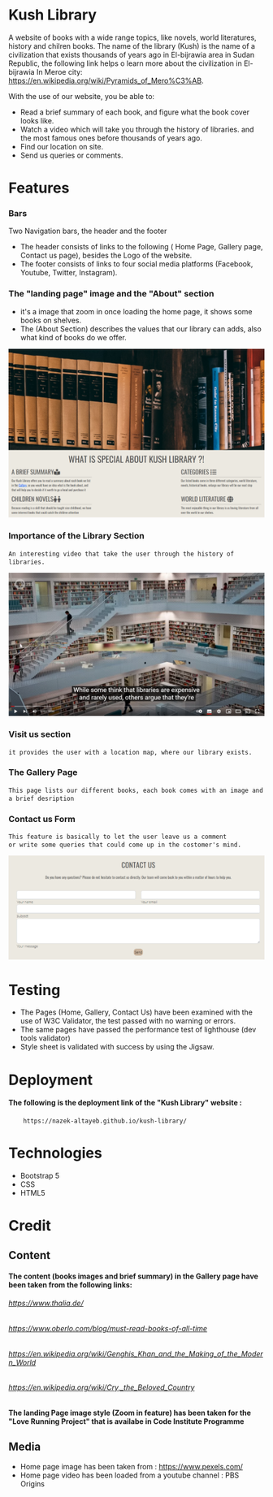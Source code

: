 
# Kush Library

A website of books with a wide range topics, 
like novels, world literatures, history and chilren books. 
The name of the library (Kush) is the name of a civilization that 
exists thousands of years ago in El-bijrawia area in Sudan Republic, 
the following link helps o learn more about the civilization in 
El-bijrawia In Meroe city: https://en.wikipedia.org/wiki/Pyramids_of_Mero%C3%AB.

With the use of our website, you be able to:
* Read a brief summary of each book, and figure what the book cover looks like.
* Watch a video which will take you through the history of libraries.
  and the most famous ones before thousands of years ago.
* Find our location on site.
* Send us queries or comments.

# Features
 
### Bars
Two Navigation bars, the header and the footer
* The header consists of links to the following ( Home Page, Gallery page, Contact us page),
  besides the Logo of the website.
* The footer consists of links to four social media platforms (Facebook, Youtube, Twitter, Instagram).
    

### The "landing page" image and the "About" section
* it's a image that zoom in once loading the home page, it shows some books on shelves.
* The (About Section) describes the values that our library can adds, also what kind of books do we offer.

![main-page](./assets/images/main-page.png)

### Importance of the Library Section
    An interesting video that take the user through the history of libraries. 
<!-- ![Libraries-history](https://www.youtube.com/watch?v=2zfhvDhnA5U) -->
[![Libraries-history](./assets/images/Library-snp.png)](https://www.youtube.com/watch?v=2zfhvDhnA5U)
### Visit us section
    it provides the user with a location map, where our library exists.
### The Gallery Page
    This page lists our different books, each book comes with an image and a brief desription
### Contact us Form
    This feature is basically to let the user leave us a comment
    or write some queries that could come up in the costomer's mind.
![contact-form](./assets/images/contact-form.png)
    
# Testing
* The Pages (Home, Gallery, Contact Us) have been examined with the use of W3C Validator, 
  the test passed with no warning or errors.
* The same pages have passed the performance test of lighthouse (dev tools validator)
* Style sheet is validated with success by using the Jigsaw.

# Deployment
#### The following is the deployment link of the "Kush Library" website :
        https://nazek-altayeb.github.io/kush-library/
# Technologies
* Bootstrap 5
* CSS
* HTML5

# Credit
## Content
#### The content (books images and brief summary) in the Gallery page have been taken from the following links:
######  https://www.thalia.de/
######   https://www.oberlo.com/blog/must-read-books-of-all-time
######   https://en.wikipedia.org/wiki/Genghis_Khan_and_the_Making_of_the_Modern_World
######   https://en.wikipedia.org/wiki/Cry,_the_Beloved_Country
#### The landing Page image style (Zoom in feature) has been taken for the "Love Running Project" that is availabe in Code Institute Programme

## Media
 
 * Home page image has been taken from :  https://www.pexels.com/
 * Home page video has been loaded from a youtube channel : PBS Origins
